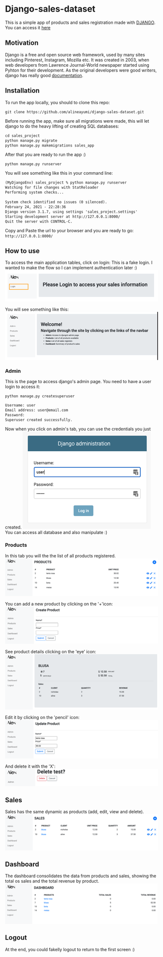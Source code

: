 # Django-sales-dataset
This is a simple app of products and sales registration made with [DJANGO](https://www.djangoproject.com/).
You can access it [here](https://alineayumi.pythonanywhere.com/)
## Motivation
Django is a free and open source web framework, used by many sites including Pinterest, Instagram, Mozilla etc.
It was created in 2003, when web developers from Lawrence Journal-World newspaper started using Pyhton for their development. As the original developers were good writers, django has really good [documentation](https://docs.djangoproject.com/en/3.1/).

## Installation
To run the app locally, you should to clone this repo:
```
git clone https://github.com/alineayumi/django-sales-dataset.git
```

Before running the app, make sure all migrations were made, this will let django to do the heavy lifting of creating SQL databases:
```
cd sales_project
python manage.py migrate
python manage.py makemigrations sales_app
```

After that you are ready to run the app :) 
```
python manage.py runserver
```

You will see something like this in your command line:
```
(MyDjangoEnv) sales_project % python manage.py runserver
Watching for file changes with StatReloader
Performing system checks...

System check identified no issues (0 silenced).
February 24, 2021 - 22:28:36
Django version 3.1.7, using settings 'sales_project.settings'
Starting development server at http://127.0.0.1:8000/
Quit the server with CONTROL-C.
```

Copy and Paste the url to your browser and you are ready to go: `http://127.0.0.1:8000/`

## How to use
To access the main application tables, click on login:
This is a fake login. I wanted to make the flow so I can implement authentication later :)
![login](src/Login.png)

You will see something like this:
![home](src/Home.png)

### Admin

This is the page to access django's admin page. You need to have a user login to access it:
```
python manage.py createsuperuser
```
```
Username: user
Email address: user@email.com
Password: 
Superuser created successfully.
```
Now when you click on admin's tab, you can use the credentials you just created.
![admin-login](src/admin_login.png)
You can access all database and also manipulate :)

### Products
In this tab you will the the list of all products registered.
![products-list](src/products_list.png)

You can add a new product by clicking on the '+'icon:
![products-create](src/product_create.png)

See product details clicking on the 'eye' icon:
![products-detail](src/product_detail.png)

Edit it by clicking on the 'pencil' icon:
![products-edit](src/product_edit.png)

And delete it with the 'X':
![products-delete](src/product_delete.png)

## Sales
Sales has the same dynamic as products (add, edit, view and delete).
![sales-list](src/sales_list.png)

## Dashboard
The dashboard consolidates the data from products and sales, showing the total os sales and the total revenue by product.
![dashboard](src/dashboard.png)

## Logout
At the end, you could fakelly logout to return to the first screen :)
